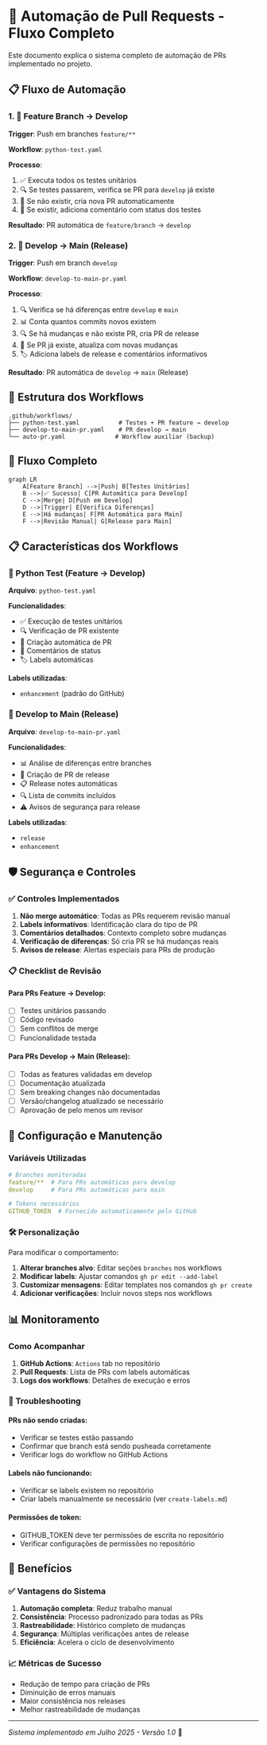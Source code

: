 # 🤖 Automação de Pull Requests - Fluxo Completo

Este documento explica o sistema completo de automação de PRs implementado no projeto.

## 📋 Fluxo de Automação

### 1. 🔧 Feature Branch → Develop

**Trigger**: Push em branches `feature/**`

**Workflow**: `python-test.yaml`

**Processo**:
1. ✅ Executa todos os testes unitários
2. 🔍 Se testes passarem, verifica se PR para `develop` já existe
3. 📝 Se não existir, cria nova PR automaticamente
4. 💬 Se existir, adiciona comentário com status dos testes

**Resultado**: PR automática de `feature/branch` → `develop`

### 2. 🚀 Develop → Main (Release)

**Trigger**: Push em branch `develop`

**Workflow**: `develop-to-main-pr.yaml`

**Processo**:
1. 🔍 Verifica se há diferenças entre `develop` e `main`
2. 📊 Conta quantos commits novos existem
3. 🔍 Se há mudanças e não existe PR, cria PR de release
4. 📝 Se PR já existe, atualiza com novas mudanças
5. 🏷️ Adiciona labels de release e comentários informativos

**Resultado**: PR automática de `develop` → `main` (Release)

## 📁 Estrutura dos Workflows

```
.github/workflows/
├── python-test.yaml           # Testes + PR feature → develop
├── develop-to-main-pr.yaml    # PR develop → main
└── auto-pr.yaml              # Workflow auxiliar (backup)
```

## 🔄 Fluxo Completo

```mermaid
graph LR
    A[Feature Branch] -->|Push| B[Testes Unitários]
    B -->|✅ Sucesso| C[PR Automática para Develop]
    C -->|Merge| D[Push em Develop]
    D -->|Trigger| E[Verifica Diferenças]
    E -->|Há mudanças| F[PR Automática para Main]
    F -->|Revisão Manual| G[Release para Main]
```

## 📋 Características dos Workflows

### 🔧 Python Test (Feature → Develop)

**Arquivo**: `python-test.yaml`

**Funcionalidades**:
- ✅ Execução de testes unitários
- 🔍 Verificação de PR existente
- 📝 Criação automática de PR
- 💬 Comentários de status
- 🏷️ Labels automáticas

**Labels utilizadas**:
- `enhancement` (padrão do GitHub)

### 🚀 Develop to Main (Release)

**Arquivo**: `develop-to-main-pr.yaml`

**Funcionalidades**:
- 📊 Análise de diferenças entre branches
- 📝 Criação de PR de release
- 📋 Release notes automáticas
- 🔍 Lista de commits incluídos
- ⚠️ Avisos de segurança para release

**Labels utilizadas**:
- `release`
- `enhancement`

## 🛡️ Segurança e Controles

### ✅ Controles Implementados

1. **Não merge automático**: Todas as PRs requerem revisão manual
2. **Labels informativos**: Identificação clara do tipo de PR
3. **Comentários detalhados**: Contexto completo sobre mudanças
4. **Verificação de diferenças**: Só cria PR se há mudanças reais
5. **Avisos de release**: Alertas especiais para PRs de produção

### 📋 Checklist de Revisão

#### Para PRs Feature → Develop:
- [ ] Testes unitários passando
- [ ] Código revisado
- [ ] Sem conflitos de merge
- [ ] Funcionalidade testada

#### Para PRs Develop → Main (Release):
- [ ] Todas as features validadas em develop
- [ ] Documentação atualizada
- [ ] Sem breaking changes não documentadas
- [ ] Versão/changelog atualizado se necessário
- [ ] Aprovação de pelo menos um revisor

## 🔧 Configuração e Manutenção

### Variáveis Utilizadas

```yaml
# Branches monitoradas
feature/**  # Para PRs automáticas para develop
develop     # Para PRs automáticas para main

# Tokens necessários
GITHUB_TOKEN  # Fornecido automaticamente pelo GitHub
```

### 🛠️ Personalização

Para modificar o comportamento:

1. **Alterar branches alvo**: Editar seções `branches` nos workflows
2. **Modificar labels**: Ajustar comandos `gh pr edit --add-label`
3. **Customizar mensagens**: Editar templates nos comandos `gh pr create`
4. **Adicionar verificações**: Incluir novos steps nos workflows

## 📊 Monitoramento

### Como Acompanhar

1. **GitHub Actions**: `Actions` tab no repositório
2. **Pull Requests**: Lista de PRs com labels automáticas
3. **Logs dos workflows**: Detalhes de execução e erros

### 🚨 Troubleshooting

#### PRs não sendo criadas:
- Verificar se testes estão passando
- Confirmar que branch está sendo pusheada corretamente
- Verificar logs do workflow no GitHub Actions

#### Labels não funcionando:
- Verificar se labels existem no repositório
- Criar labels manualmente se necessário (ver `create-labels.md`)

#### Permissões de token:
- GITHUB_TOKEN deve ter permissões de escrita no repositório
- Verificar configurações de permissões no repositório

## 🎯 Benefícios

### ✅ Vantagens do Sistema

1. **Automação completa**: Reduz trabalho manual
2. **Consistência**: Processo padronizado para todas as PRs
3. **Rastreabilidade**: Histórico completo de mudanças
4. **Segurança**: Múltiplas verificações antes de release
5. **Eficiência**: Acelera o ciclo de desenvolvimento

### 📈 Métricas de Sucesso

- Redução de tempo para criação de PRs
- Diminuição de erros manuais
- Maior consistência nos releases
- Melhor rastreabilidade de mudanças

---

*Sistema implementado em Julho 2025 - Versão 1.0* 🚀
